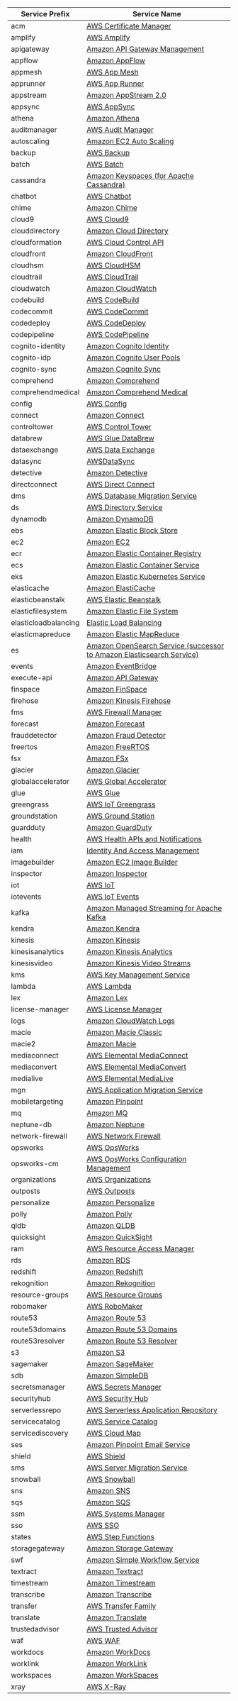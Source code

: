 | Service Prefix       | Service Name                                                                                                                                                                                                       |
|----------------------|--------------------------------------------------------------------------------------------------------------------------------------------------------------------------------------------------------------------|
| acm                  | [AWS Certificate Manager](https://docs.aws.amazon.com/service-authorization/latest/reference/list_awscertificatemanager.html)                                                                                      |
| amplify              | [AWS Amplify](https://docs.aws.amazon.com/service-authorization/latest/reference/list_awsamplify.html)                                                                                                             |
| apigateway           | [Amazon API Gateway Management](https://docs.aws.amazon.com/service-authorization/latest/reference/list_amazonapigatewaymanagement.html)                                                                           |
| appflow              | [Amazon AppFlow](https://docs.aws.amazon.com/service-authorization/latest/reference/list_amazonappflow.html)                                                                                                       |
| appmesh              | [AWS App Mesh](https://docs.aws.amazon.com/service-authorization/latest/reference/list_awsappmesh.html)                                                                                                            |
| apprunner            | [AWS App Runner](https://docs.aws.amazon.com/service-authorization/latest/reference/list_awsapprunner.html)                                                                                                        |
| appstream            | [Amazon AppStream 2.0](https://docs.aws.amazon.com/service-authorization/latest/reference/list_amazonappstream2.0.html)                                                                                            |
| appsync              | [AWS AppSync](https://docs.aws.amazon.com/service-authorization/latest/reference/list_awsappsync.html)                                                                                                             |
| athena               | [Amazon Athena](https://docs.aws.amazon.com/service-authorization/latest/reference/list_amazonathena.html)                                                                                                         |
| auditmanager         | [AWS Audit Manager](https://docs.aws.amazon.com/service-authorization/latest/reference/list_awsauditmanager.html)                                                                                                  |
| autoscaling          | [Amazon EC2 Auto Scaling](https://docs.aws.amazon.com/service-authorization/latest/reference/list_amazonec2autoscaling.html)                                                                                       |
| backup               | [AWS Backup](https://docs.aws.amazon.com/service-authorization/latest/reference/list_awsbackup.html)                                                                                                               |
| batch                | [AWS Batch](https://docs.aws.amazon.com/service-authorization/latest/reference/list_awsbatch.html)                                                                                                                 |
| cassandra            | [Amazon Keyspaces (for Apache Cassandra)](https://docs.aws.amazon.com/service-authorization/latest/reference/list_amazonkeyspacesforapachecassandra.html)                                                          |
| chatbot              | [AWS Chatbot](https://docs.aws.amazon.com/service-authorization/latest/reference/list_awschatbot.html)                                                                                                             |
| chime                | [Amazon Chime](https://docs.aws.amazon.com/service-authorization/latest/reference/list_amazonchime.html)                                                                                                           |
| cloud9               | [AWS Cloud9](https://docs.aws.amazon.com/service-authorization/latest/reference/list_awscloud9.html)                                                                                                               |
| clouddirectory       | [Amazon Cloud Directory](https://docs.aws.amazon.com/service-authorization/latest/reference/list_amazonclouddirectory.html)                                                                                        |
| cloudformation       | [AWS Cloud Control API](https://docs.aws.amazon.com/service-authorization/latest/reference/list_awscloudcontrolapi.html)                                                                                           |
| cloudfront           | [Amazon CloudFront](https://docs.aws.amazon.com/service-authorization/latest/reference/list_amazoncloudfront.html)                                                                                                 |
| cloudhsm             | [AWS CloudHSM](https://docs.aws.amazon.com/service-authorization/latest/reference/list_awscloudhsm.html)                                                                                                           |
| cloudtrail           | [AWS CloudTrail](https://docs.aws.amazon.com/service-authorization/latest/reference/list_awscloudtrail.html)                                                                                                       |
| cloudwatch           | [Amazon CloudWatch](https://docs.aws.amazon.com/service-authorization/latest/reference/list_amazoncloudwatch.html)                                                                                                 |
| codebuild            | [AWS CodeBuild](https://docs.aws.amazon.com/service-authorization/latest/reference/list_awscodebuild.html)                                                                                                         |
| codecommit           | [AWS CodeCommit](https://docs.aws.amazon.com/service-authorization/latest/reference/list_awscodecommit.html)                                                                                                       |
| codedeploy           | [AWS CodeDeploy](https://docs.aws.amazon.com/service-authorization/latest/reference/list_awscodedeploy.html)                                                                                                       |
| codepipeline         | [AWS CodePipeline](https://docs.aws.amazon.com/service-authorization/latest/reference/list_awscodepipeline.html)                                                                                                   |
| cognito-identity     | [Amazon Cognito Identity](https://docs.aws.amazon.com/service-authorization/latest/reference/list_amazoncognitoidentity.html)                                                                                      |
| cognito-idp          | [Amazon Cognito User Pools](https://docs.aws.amazon.com/service-authorization/latest/reference/list_amazoncognitouserpools.html)                                                                                   |
| cognito-sync         | [Amazon Cognito Sync](https://docs.aws.amazon.com/service-authorization/latest/reference/list_amazoncognitosync.html)                                                                                              |
| comprehend           | [Amazon Comprehend](https://docs.aws.amazon.com/service-authorization/latest/reference/list_amazoncomprehend.html)                                                                                                 |
| comprehendmedical    | [Amazon Comprehend Medical](https://docs.aws.amazon.com/service-authorization/latest/reference/list_amazoncomprehendmedical.html)                                                                                  |
| config               | [AWS Config](https://docs.aws.amazon.com/service-authorization/latest/reference/list_awsconfig.html)                                                                                                               |
| connect              | [Amazon Connect](https://docs.aws.amazon.com/service-authorization/latest/reference/list_amazonconnect.html)                                                                                                       |
| controltower         | [AWS Control Tower](https://docs.aws.amazon.com/service-authorization/latest/reference/list_awscontroltower.html)                                                                                                  |
| databrew             | [AWS Glue DataBrew](https://docs.aws.amazon.com/service-authorization/latest/reference/list_awsgluedatabrew.html)                                                                                                  |
| dataexchange         | [AWS Data Exchange](https://docs.aws.amazon.com/service-authorization/latest/reference/list_awsdataexchange.html)                                                                                                  |
| datasync             | [AWSDataSync](https://docs.aws.amazon.com/service-authorization/latest/reference/list_awsdatasync.html)                                                                                                            |
| detective            | [Amazon Detective](https://docs.aws.amazon.com/service-authorization/latest/reference/list_amazondetective.html)                                                                                                   |
| directconnect        | [AWS Direct Connect](https://docs.aws.amazon.com/service-authorization/latest/reference/list_awsdirectconnect.html)                                                                                                |
| dms                  | [AWS Database Migration Service](https://docs.aws.amazon.com/service-authorization/latest/reference/list_awsdatabasemigrationservice.html)                                                                         |
| ds                   | [AWS Directory Service](https://docs.aws.amazon.com/service-authorization/latest/reference/list_awsdirectoryservice.html)                                                                                          |
| dynamodb             | [Amazon DynamoDB](https://docs.aws.amazon.com/service-authorization/latest/reference/list_amazondynamodb.html)                                                                                                     |
| ebs                  | [Amazon Elastic Block Store](https://docs.aws.amazon.com/service-authorization/latest/reference/list_amazonelasticblockstore.html)                                                                                 |
| ec2                  | [Amazon EC2](https://docs.aws.amazon.com/service-authorization/latest/reference/list_amazonec2.html)                                                                                                               |
| ecr                  | [Amazon Elastic Container Registry](https://docs.aws.amazon.com/service-authorization/latest/reference/list_amazonelasticcontainerregistry.html)                                                                   |
| ecs                  | [Amazon Elastic Container Service](https://docs.aws.amazon.com/service-authorization/latest/reference/list_amazonelasticcontainerservice.html)                                                                     |
| eks                  | [Amazon Elastic Kubernetes Service](https://docs.aws.amazon.com/service-authorization/latest/reference/list_amazonelastickubernetesservice.html)                                                                   |
| elasticache          | [Amazon ElastiCache](https://docs.aws.amazon.com/service-authorization/latest/reference/list_amazonelasticache.html)                                                                                               |
| elasticbeanstalk     | [AWS Elastic Beanstalk](https://docs.aws.amazon.com/service-authorization/latest/reference/list_awselasticbeanstalk.html)                                                                                          |
| elasticfilesystem    | [Amazon Elastic File System](https://docs.aws.amazon.com/service-authorization/latest/reference/list_amazonelasticfilesystem.html)                                                                                 |
| elasticloadbalancing | [Elastic Load Balancing](https://docs.aws.amazon.com/service-authorization/latest/reference/list_elasticloadbalancing.html)                                                                                        |
| elasticmapreduce     | [Amazon Elastic MapReduce](https://docs.aws.amazon.com/service-authorization/latest/reference/list_amazonelasticmapreduce.html)                                                                                    |
| es                   | [Amazon OpenSearch Service (successor to Amazon Elasticsearch Service)](https://docs.aws.amazon.com/service-authorization/latest/reference/list_amazonopensearchservicesuccessortoamazonelasticsearchservice.html) |
| events               | [Amazon EventBridge](https://docs.aws.amazon.com/service-authorization/latest/reference/list_amazoneventbridge.html)                                                                                               |
| execute-api          | [Amazon API Gateway](https://docs.aws.amazon.com/service-authorization/latest/reference/list_amazonapigateway.html)                                                                                                |
| finspace             | [Amazon FinSpace](https://docs.aws.amazon.com/service-authorization/latest/reference/list_amazonfinspace.html)                                                                                                     |
| firehose             | [Amazon Kinesis Firehose](https://docs.aws.amazon.com/service-authorization/latest/reference/list_amazonkinesisfirehose.html)                                                                                      |
| fms                  | [AWS Firewall Manager](https://docs.aws.amazon.com/service-authorization/latest/reference/list_awsfirewallmanager.html)                                                                                            |
| forecast             | [Amazon Forecast](https://docs.aws.amazon.com/service-authorization/latest/reference/list_amazonforecast.html)                                                                                                     |
| frauddetector        | [Amazon Fraud Detector](https://docs.aws.amazon.com/service-authorization/latest/reference/list_amazonfrauddetector.html)                                                                                          |
| freertos             | [Amazon FreeRTOS](https://docs.aws.amazon.com/service-authorization/latest/reference/list_amazonfreertos.html)                                                                                                     |
| fsx                  | [Amazon FSx](https://docs.aws.amazon.com/service-authorization/latest/reference/list_amazonfsx.html)                                                                                                               |
| glacier              | [Amazon Glacier](https://docs.aws.amazon.com/service-authorization/latest/reference/list_amazonglacier.html)                                                                                                       |
| globalaccelerator    | [AWS Global Accelerator](https://docs.aws.amazon.com/service-authorization/latest/reference/list_awsglobalaccelerator.html)                                                                                        |
| glue                 | [AWS Glue](https://docs.aws.amazon.com/service-authorization/latest/reference/list_awsglue.html)                                                                                                                   |
| greengrass           | [AWS IoT Greengrass](https://docs.aws.amazon.com/service-authorization/latest/reference/list_awsiotgreengrass.html)                                                                                                |
| groundstation        | [AWS Ground Station](https://docs.aws.amazon.com/service-authorization/latest/reference/list_awsgroundstation.html)                                                                                                |
| guardduty            | [Amazon GuardDuty](https://docs.aws.amazon.com/service-authorization/latest/reference/list_amazonguardduty.html)                                                                                                   |
| health               | [AWS Health APIs and Notifications](https://docs.aws.amazon.com/service-authorization/latest/reference/list_awshealthapisandnotifications.html)                                                                    |
| iam                  | [Identity And Access Management](https://docs.aws.amazon.com/service-authorization/latest/reference/list_identityandaccessmanagement.html)                                                                         |
| imagebuilder         | [Amazon EC2 Image Builder](https://docs.aws.amazon.com/service-authorization/latest/reference/list_amazonec2imagebuilder.html)                                                                                     |
| inspector            | [Amazon Inspector](https://docs.aws.amazon.com/service-authorization/latest/reference/list_amazoninspector.html)                                                                                                   |
| iot                  | [AWS IoT](https://docs.aws.amazon.com/service-authorization/latest/reference/list_awsiot.html)                                                                                                                     |
| iotevents            | [AWS IoT Events](https://docs.aws.amazon.com/service-authorization/latest/reference/list_awsiotevents.html)                                                                                                        |
| kafka                | [Amazon Managed Streaming for Apache Kafka](https://docs.aws.amazon.com/service-authorization/latest/reference/list_amazonmanagedstreamingforapachekafka.html)                                                     |
| kendra               | [Amazon Kendra](https://docs.aws.amazon.com/service-authorization/latest/reference/list_amazonkendra.html)                                                                                                         |
| kinesis              | [Amazon Kinesis](https://docs.aws.amazon.com/service-authorization/latest/reference/list_amazonkinesis.html)                                                                                                       |
| kinesisanalytics     | [Amazon Kinesis Analytics](https://docs.aws.amazon.com/service-authorization/latest/reference/list_amazonkinesisanalytics.html)                                                                                    |
| kinesisvideo         | [Amazon Kinesis Video Streams](https://docs.aws.amazon.com/service-authorization/latest/reference/list_amazonkinesisvideostreams.html)                                                                             |
| kms                  | [AWS Key Management Service](https://docs.aws.amazon.com/service-authorization/latest/reference/list_awskeymanagementservice.html)                                                                                 |
| lambda               | [AWS Lambda](https://docs.aws.amazon.com/service-authorization/latest/reference/list_awslambda.html)                                                                                                               |
| lex                  | [Amazon Lex](https://docs.aws.amazon.com/service-authorization/latest/reference/list_amazonlex.html)                                                                                                               |
| license-manager      | [AWS License Manager](https://docs.aws.amazon.com/service-authorization/latest/reference/list_awslicensemanager.html)                                                                                              |
| logs                 | [Amazon CloudWatch Logs](https://docs.aws.amazon.com/service-authorization/latest/reference/list_amazoncloudwatchlogs.html)                                                                                        |
| macie                | [Amazon Macie Classic](https://docs.aws.amazon.com/service-authorization/latest/reference/list_amazonmacieclassic.html)                                                                                            |
| macie2               | [Amazon Macie](https://docs.aws.amazon.com/service-authorization/latest/reference/list_amazonmacie.html)                                                                                                           |
| mediaconnect         | [AWS Elemental MediaConnect](https://docs.aws.amazon.com/service-authorization/latest/reference/list_awselementalmediaconnect.html)                                                                                |
| mediaconvert         | [AWS Elemental MediaConvert](https://docs.aws.amazon.com/service-authorization/latest/reference/list_awselementalmediaconvert.html)                                                                                |
| medialive            | [AWS Elemental MediaLive](https://docs.aws.amazon.com/service-authorization/latest/reference/list_awselementalmedialive.html)                                                                                      |
| mgn                  | [AWS Application Migration Service](https://docs.aws.amazon.com/service-authorization/latest/reference/list_awsapplicationmigrationservice.html)                                                                   |
| mobiletargeting      | [Amazon Pinpoint](https://docs.aws.amazon.com/service-authorization/latest/reference/list_amazonpinpoint.html)                                                                                                     |
| mq                   | [Amazon MQ](https://docs.aws.amazon.com/service-authorization/latest/reference/list_amazonmq.html)                                                                                                                 |
| neptune-db           | [Amazon Neptune](https://docs.aws.amazon.com/service-authorization/latest/reference/list_amazonneptune.html)                                                                                                       |
| network-firewall     | [AWS Network Firewall](https://docs.aws.amazon.com/service-authorization/latest/reference/list_awsnetworkfirewall.html)                                                                                            |
| opsworks             | [AWS OpsWorks](https://docs.aws.amazon.com/service-authorization/latest/reference/list_awsopsworks.html)                                                                                                           |
| opsworks-cm          | [AWS OpsWorks Configuration Management](https://docs.aws.amazon.com/service-authorization/latest/reference/list_awsopsworksconfigurationmanagement.html)                                                           |
| organizations        | [AWS Organizations](https://docs.aws.amazon.com/service-authorization/latest/reference/list_awsorganizations.html)                                                                                                 |
| outposts             | [AWS Outposts](https://docs.aws.amazon.com/service-authorization/latest/reference/list_awsoutposts.html)                                                                                                           |
| personalize          | [Amazon Personalize](https://docs.aws.amazon.com/service-authorization/latest/reference/list_amazonpersonalize.html)                                                                                               |
| polly                | [Amazon Polly](https://docs.aws.amazon.com/service-authorization/latest/reference/list_amazonpolly.html)                                                                                                           |
| qldb                 | [Amazon QLDB](https://docs.aws.amazon.com/service-authorization/latest/reference/list_amazonqldb.html)                                                                                                             |
| quicksight           | [Amazon QuickSight](https://docs.aws.amazon.com/service-authorization/latest/reference/list_amazonquicksight.html)                                                                                                 |
| ram                  | [AWS Resource Access Manager](https://docs.aws.amazon.com/service-authorization/latest/reference/list_awsresourceaccessmanager.html)                                                                               |
| rds                  | [Amazon RDS](https://docs.aws.amazon.com/service-authorization/latest/reference/list_amazonrds.html)                                                                                                               |
| redshift             | [Amazon Redshift](https://docs.aws.amazon.com/service-authorization/latest/reference/list_amazonredshift.html)                                                                                                     |
| rekognition          | [Amazon Rekognition](https://docs.aws.amazon.com/service-authorization/latest/reference/list_amazonrekognition.html)                                                                                               |
| resource-groups      | [AWS Resource Groups](https://docs.aws.amazon.com/service-authorization/latest/reference/list_awsresourcegroups.html)                                                                                              |
| robomaker            | [AWS RoboMaker](https://docs.aws.amazon.com/service-authorization/latest/reference/list_awsrobomaker.html)                                                                                                         |
| route53              | [Amazon Route 53](https://docs.aws.amazon.com/service-authorization/latest/reference/list_amazonroute53.html)                                                                                                      |
| route53domains       | [Amazon Route 53 Domains](https://docs.aws.amazon.com/service-authorization/latest/reference/list_amazonroute53domains.html)                                                                                       |
| route53resolver      | [Amazon Route 53 Resolver](https://docs.aws.amazon.com/service-authorization/latest/reference/list_amazonroute53resolver.html)                                                                                     |
| s3                   | [Amazon S3](https://docs.aws.amazon.com/service-authorization/latest/reference/list_amazons3.html)                                                                                                                 |
| sagemaker            | [Amazon SageMaker](https://docs.aws.amazon.com/service-authorization/latest/reference/list_amazonsagemaker.html)                                                                                                   |
| sdb                  | [Amazon SimpleDB](https://docs.aws.amazon.com/service-authorization/latest/reference/list_amazonsimpledb.html)                                                                                                     |
| secretsmanager       | [AWS Secrets Manager](https://docs.aws.amazon.com/service-authorization/latest/reference/list_awssecretsmanager.html)                                                                                              |
| securityhub          | [AWS Security Hub](https://docs.aws.amazon.com/service-authorization/latest/reference/list_awssecurityhub.html)                                                                                                    |
| serverlessrepo       | [AWS Serverless Application Repository](https://docs.aws.amazon.com/service-authorization/latest/reference/list_awsserverlessapplicationrepository.html)                                                           |
| servicecatalog       | [AWS Service Catalog](https://docs.aws.amazon.com/service-authorization/latest/reference/list_awsservicecatalog.html)                                                                                              |
| servicediscovery     | [AWS Cloud Map](https://docs.aws.amazon.com/service-authorization/latest/reference/list_awscloudmap.html)                                                                                                          |
| ses                  | [Amazon Pinpoint Email Service](https://docs.aws.amazon.com/service-authorization/latest/reference/list_amazonpinpointemailservice.html)                                                                           |
| shield               | [AWS Shield](https://docs.aws.amazon.com/service-authorization/latest/reference/list_awsshield.html)                                                                                                               |
| sms                  | [AWS Server Migration Service](https://docs.aws.amazon.com/service-authorization/latest/reference/list_awsservermigrationservice.html)                                                                             |
| snowball             | [AWS Snowball](https://docs.aws.amazon.com/service-authorization/latest/reference/list_awssnowball.html)                                                                                                           |
| sns                  | [Amazon SNS](https://docs.aws.amazon.com/service-authorization/latest/reference/list_amazonsns.html)                                                                                                               |
| sqs                  | [Amazon SQS](https://docs.aws.amazon.com/service-authorization/latest/reference/list_amazonsqs.html)                                                                                                               |
| ssm                  | [AWS Systems Manager](https://docs.aws.amazon.com/service-authorization/latest/reference/list_awssystemsmanager.html)                                                                                              |
| sso                  | [AWS SSO](https://docs.aws.amazon.com/service-authorization/latest/reference/list_awssso.html)                                                                                                                     |
| states               | [AWS Step Functions](https://docs.aws.amazon.com/service-authorization/latest/reference/list_awsstepfunctions.html)                                                                                                |
| storagegateway       | [Amazon Storage Gateway](https://docs.aws.amazon.com/service-authorization/latest/reference/list_amazonstoragegateway.html)                                                                                        |
| swf                  | [Amazon Simple Workflow Service](https://docs.aws.amazon.com/service-authorization/latest/reference/list_amazonsimpleworkflowservice.html)                                                                         |
| textract             | [Amazon Textract](https://docs.aws.amazon.com/service-authorization/latest/reference/list_amazontextract.html)                                                                                                     |
| timestream           | [Amazon Timestream](https://docs.aws.amazon.com/service-authorization/latest/reference/list_amazontimestream.html)                                                                                                 |
| transcribe           | [Amazon Transcribe](https://docs.aws.amazon.com/service-authorization/latest/reference/list_amazontranscribe.html)                                                                                                 |
| transfer             | [AWS Transfer Family](https://docs.aws.amazon.com/service-authorization/latest/reference/list_awstransferfamily.html)                                                                                              |
| translate            | [Amazon Translate](https://docs.aws.amazon.com/service-authorization/latest/reference/list_amazontranslate.html)                                                                                                   |
| trustedadvisor       | [AWS Trusted Advisor](https://docs.aws.amazon.com/service-authorization/latest/reference/list_awstrustedadvisor.html)                                                                                              |
| waf                  | [AWS WAF](https://docs.aws.amazon.com/service-authorization/latest/reference/list_awswaf.html)                                                                                                                     |
| workdocs             | [Amazon WorkDocs](https://docs.aws.amazon.com/service-authorization/latest/reference/list_amazonworkdocs.html)                                                                                                     |
| worklink             | [Amazon WorkLink](https://docs.aws.amazon.com/service-authorization/latest/reference/list_amazonworklink.html)                                                                                                     |
| workspaces           | [Amazon WorkSpaces](https://docs.aws.amazon.com/service-authorization/latest/reference/list_amazonworkspaces.html)                                                                                                 |
| xray                 | [AWS X-Ray](https://docs.aws.amazon.com/service-authorization/latest/reference/list_awsx-ray.html)                                                                                                                 |
